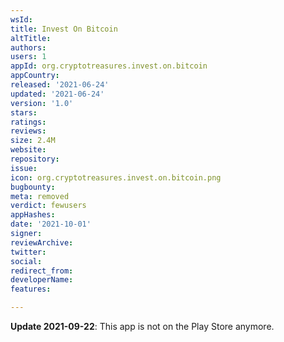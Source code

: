 ```yaml
---
wsId: 
title: Invest On Bitcoin
altTitle: 
authors: 
users: 1
appId: org.cryptotreasures.invest.on.bitcoin
appCountry: 
released: '2021-06-24'
updated: '2021-06-24'
version: '1.0'
stars: 
ratings: 
reviews: 
size: 2.4M
website: 
repository: 
issue: 
icon: org.cryptotreasures.invest.on.bitcoin.png
bugbounty: 
meta: removed
verdict: fewusers
appHashes: 
date: '2021-10-01'
signer: 
reviewArchive: 
twitter: 
social: 
redirect_from: 
developerName: 
features: 

---
```


**Update 2021-09-22**: This app is not on the Play Store anymore.
